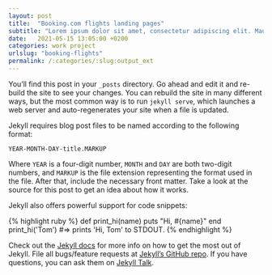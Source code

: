 ```yaml
---
layout: post
title:  "Booking.com flights landing pages"
subtitle: "Lorem ipsum dolor sit amet, consectetur adipiscing elit. Mauris eu porttitor velit. Donec iaculis ac nisl non sollicitudin. Maecenas rutrum interdum pretium. Vivamus sagittis nisi id ante faucibus, ut volutpat sapien pellentesque. Mauris sit amet sollicitudin massa. Suspendisse gravida sollicitudin justo, sit amet porttitor ante lobortis et. Pellentesque facilisis purus non lacus interdum, quis maximus nisi pellentesque. Vestibulum sit amet arcu cursus, tempus leo vitae, congue lectus."
date:   2021-05-15 13:05:00 +0200
categories: work project
urlslug: "booking-flights"
permalink: /:categories/:slug:output_ext
---
```

You’ll find this post in your `_posts` directory. Go ahead and edit it and re-build the site to see your changes. You can rebuild the site in many different ways, but the most common way is to run `jekyll serve`, which launches a web server and auto-regenerates your site when a file is updated. 

Jekyll requires blog post files to be named according to the following format:

`YEAR-MONTH-DAY-title.MARKUP`

Where `YEAR` is a four-digit number, `MONTH` and `DAY` are both two-digit numbers, and `MARKUP` is the file extension representing the format used in the file. After that, include the necessary front matter. Take a look at the source for this post to get an idea about how it works.

Jekyll also offers powerful support for code snippets:

{% highlight ruby %}
def print_hi(name)
  puts "Hi, #{name}"
end
print_hi('Tom')
#=> prints 'Hi, Tom' to STDOUT.
{% endhighlight %}

Check out the [Jekyll docs][jekyll-docs] for more info on how to get the most out of Jekyll. File all bugs/feature requests at [Jekyll’s GitHub repo][jekyll-gh]. If you have questions, you can ask them on [Jekyll Talk][jekyll-talk].

[jekyll-docs]: https://jekyllrb.com/docs/home
[jekyll-gh]:   https://github.com/jekyll/jekyll
[jekyll-talk]: https://talk.jekyllrb.com/
